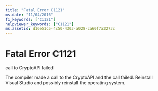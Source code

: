 ```yaml
---
title: "Fatal Error C1121"
ms.date: "11/04/2016"
f1_keywords: ["C1121"]
helpviewer_keywords: ["C1121"]
ms.assetid: d16e51c5-4c50-4303-a028-ca60f7a3273c
---
```

# Fatal Error C1121

call to CryptoAPI failed

The compiler made a call to the CryptoAPI and the call failed. Reinstall Visual Studio and possibly reinstall the operating system.